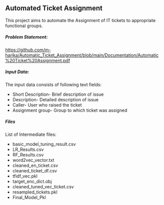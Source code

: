 ## Automated Ticket Assignment
This project aims to automate the Assignment of IT tickets to appropriate functional groups. 

##### Problem Statement:
https://github.com/m-harika/Automatic_Ticket_Assignment/blob/main/Documentation/Automatic%20Ticket%20Assignment.pdf
##### Input Data:
The input data consists of following text fields:
- Short Description- Brief description of issue
- Description- Detailed description of issue
- Caller- User who raised the ticket
- Assignment group- Group to which ticket was assigned

##### Files
List of Intermediate files:
- basic_model_tuning_result.csv
- LR_Results.csv
- RF_Results.csv
- word2vec_vector.txt
- cleaned_en_ticket.csv
- cleaned_ticket_df.csv
- tfidf_vec.pkl
- target_enc_dict.obj
- cleaned_tuned_vec_ticket.csv
- resampled_tickets.pkl
- Final_Model_Pkl
